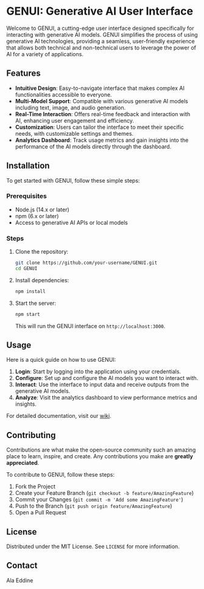 
# GENUI: Generative AI User Interface

Welcome to GENUI, a cutting-edge user interface designed specifically for interacting with generative AI models. GENUI simplifies the process of using generative AI technologies, providing a seamless, user-friendly experience that allows both technical and non-technical users to leverage the power of AI for a variety of applications.

## Features

- **Intuitive Design**: Easy-to-navigate interface that makes complex AI functionalities accessible to everyone.
- **Multi-Model Support**: Compatible with various generative AI models including text, image, and audio generation.
- **Real-Time Interaction**: Offers real-time feedback and interaction with AI, enhancing user engagement and efficiency.
- **Customization**: Users can tailor the interface to meet their specific needs, with customizable settings and themes.
- **Analytics Dashboard**: Track usage metrics and gain insights into the performance of the AI models directly through the dashboard.

## Installation

To get started with GENUI, follow these simple steps:

### Prerequisites

- Node.js (14.x or later)
- npm (6.x or later)
- Access to generative AI APIs or local models

### Steps

1. Clone the repository:
   ```bash
   git clone https://github.com/your-username/GENUI.git
   cd GENUI
   ```

2. Install dependencies:
   ```bash
   npm install
   ```

3. Start the server:
   ```bash
   npm start
   ```

   This will run the GENUI interface on `http://localhost:3000`.

## Usage

Here is a quick guide on how to use GENUI:

1. **Login**: Start by logging into the application using your credentials.
2. **Configure**: Set up and configure the AI models you want to interact with.
3. **Interact**: Use the interface to input data and receive outputs from the generative AI models.
4. **Analyze**: Visit the analytics dashboard to view performance metrics and insights.

For detailed documentation, visit our [wiki](https://github.com/your-username/GENUI/wiki).

## Contributing

Contributions are what make the open-source community such an amazing place to learn, inspire, and create. Any contributions you make are **greatly appreciated**.

To contribute to GENUI, follow these steps:

1. Fork the Project
2. Create your Feature Branch (`git checkout -b feature/AmazingFeature`)
3. Commit your Changes (`git commit -m 'Add some AmazingFeature'`)
4. Push to the Branch (`git push origin feature/AmazingFeature`)
5. Open a Pull Request

## License

Distributed under the MIT License. See `LICENSE` for more information.

## Contact

Ala Eddine
